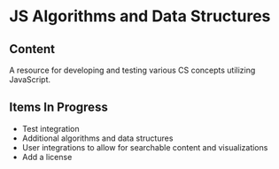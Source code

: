 # JS Algorithms and Data Structures

## Content
A resource for developing and testing various CS concepts utilizing JavaScript.

## Items In Progress
* Test integration
* Additional algorithms and data structures
* User integrations to allow for searchable content and visualizations
* Add a license
